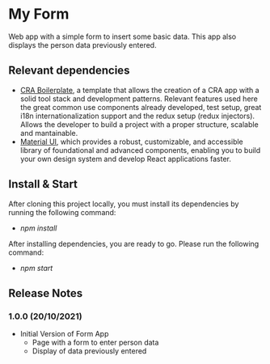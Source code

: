 # My Form

Web app with a simple form to insert some basic data. This app also displays the person data previously entered.

## Relevant dependencies
- <a href="https://github.com/react-boilerplate/react-boilerplate-cra-template">CRA Boilerplate</a>, a template that allows the creation of a CRA app with a solid tool stack and development patterns. Relevant features used here the great common use components already developed, test setup, great i18n internationalization support and the redux setup (redux injectors). Allows the developer to build a project with a proper structure, scalable and mantainable.
- <a href="https://mui.com/">Material UI</a>, which provides a robust, customizable, and accessible library of foundational and advanced components, enabling you to build your own design system and develop React applications faster. 

## Install & Start
After cloning this project locally, you must install its dependencies by running the following command:
- _npm install_

After installing dependencies, you are ready to go. Please run the following command:
- _npm start_

## Release Notes

### 1.0.0 (20/10/2021)

- Initial Version of Form App
  - Page with a form to enter person data
  - Display of data previously entered
